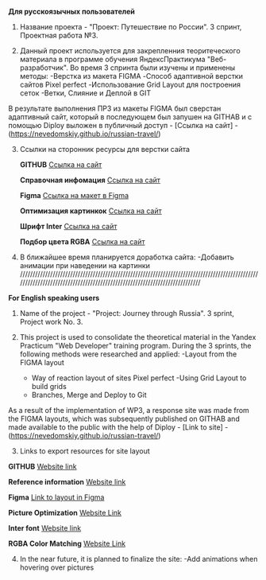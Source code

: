 **Для русскоязычных пользователей**

1. Название проекта - "Проект: Путешествие по России". 3 спринт, Проектная работа №3.

2. Данный проект используется для закрепленния теоритеческого материала в программе обучения ЯндексПрактикума "Веб-разработчик".
   Во время 3 спринта были изучены и применены методы:
   -Верстка из макета FIGMA
   -Способ адаптивной верстки сайтов Pixel perfect
   -Использование Grid Layout для построения сеток
   -Ветки, Слияние и Деплой в GIT

В результате выполнения ПР3 из макеты FIGMA был сверстан адаптивный сайт, который в последующем был запушен на GITHAB и с помощью Diploy выложен в публичный доступ -
[Ссылка на сайт] - (https://nevedomskiy.github.io/russian-travel/)

3. Ссылки на сторонник ресурсы для верстки сайта

   **GITHUB**
   [Ссылка на сайт](https://github.com/Nevedomskiy)

   **Справочная инфомация**
   [Ссылка на сайт](https://developer.mozilla.org/ru/docs/Web/CSS)

   **Figma**
   [Ссылка на макет в Figma](https://www.figma.com/file/5S2WSbEFL6awjVWJ0NWL8Q/Sprint-3_-Russia-_-desktop-mobile?node-id=28503%3A0)

   **Оптимизация картинкок**
   [Ссылка на сайт](https://tinypng.com/)

   **Шрифт Inter**
   [Ссылка на сайт](https://rsms.me/inter/)

   **Подбор цвета RGBA**
   [Ссылка на сайт](http://hex2rgba.devoth.com/)

4. В ближайшее время планируется доработка сайта:
   -Добавить анимации при наведении на картинки
   ///////////////////////////////////////////////////////////////////////////////////////////////////////////////////////////////////////////////////////////////////////

**For English speaking users**

1. Name of the project - "Project: Journey through Russia". 3 sprint, Project work No. 3.

2. This project is used to consolidate the theoretical material in the Yandex Practicum "Web Developer" training program.
   During the 3 sprints, the following methods were researched and applied:
   -Layout from the FIGMA layout
   - Way of reaction layout of sites Pixel perfect
     -Using Grid Layout to build grids
   - Branches, Merge and Deploy to Git

As a result of the implementation of WP3, a response site was made from the FIGMA layouts, which was subsequently published on GITHAB and made available to the public with the help of Diploy -
[Link to site] - (https://nevedomskiy.github.io/russian-travel/)

3. Links to export resources for site layout

**GITHUB**
[Website link](https://github.com/Nevedomskiy)

**Reference information**
[Website link](https://developer.mozilla.org/ru/docs/Web/CSS)

**Figma**
[Link to layout in Figma](https://www.figma.com/file/5S2WSbEFL6awjVWJ0NWL8Q/Sprint-3_-Russia-_-desktop-mobile?node-id=28503%3A0)

**Picture Optimization**
[Website Link](https://tinypng.com/)

**Inter font**
[Website link](https://rsms.me/inter/)

**RGBA Color Matching**
[Website Link](http://hex2rgba.devoth.com/)

4. In the near future, it is planned to finalize the site:
   -Add animations when hovering over pictures
